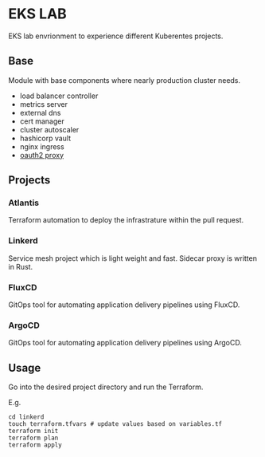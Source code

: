 # EKS LAB

EKS lab envrionment to experience different Kuberentes projects.

## Base

Module with base components where nearly production cluster needs.

- load balancer controller
- metrics server
- external dns
- cert manager
- cluster autoscaler
- hashicorp vault
- nginx ingress
- [oauth2 proxy](https://oauth2-proxy.github.io/oauth2-proxy/docs/configuration/oauth_provider#github-auth-provider)

## Projects

### Atlantis

Terraform automation to deploy the infrastrature within the pull request.

### Linkerd

Service mesh project which is light weight and fast. Sidecar proxy is written in Rust.

### FluxCD

GitOps tool for automating application delivery pipelines using FluxCD.

### ArgoCD

GitOps tool for automating application delivery pipelines using ArgoCD.

## Usage

Go into the desired project directory and run the Terraform.

E.g.

```shell
cd linkerd
touch terraform.tfvars # update values based on variables.tf
terraform init
terraform plan
terraform apply
```
